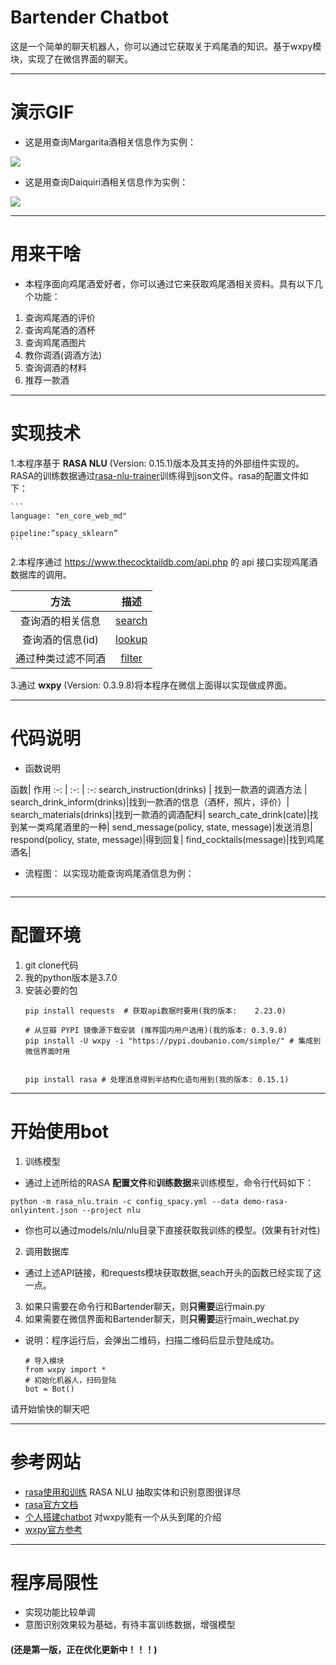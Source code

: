 # Bartender Chatbot
这是一个简单的聊天机器人，你可以通过它获取关于鸡尾酒的知识。基于wxpy模块，实现了在微信界面的聊天。
***
# 演示GIF
- 这是用查询Margarita酒相关信息作为实例：

![](图片链接地址)

- 这是用查询Daiquiri酒相关信息作为实例：

![](图片链接地址)

***

# 用来干啥
- 本程序面向鸡尾酒爱好者，你可以通过它来获取鸡尾酒相关资料。具有以下几个功能：

1. 查询鸡尾酒的评价
2. 查询鸡尾酒的酒杯
3. 查询鸡尾酒图片
4. 教你调酒(调酒方法)
5. 查询调酒的材料
6. 推荐一款酒
***

# 实现技术
1.本程序基于 **RASA NLU** (Version: 0.15.1)版本及其支持的外部组件实现的。RASA的训练数据通过[rasa-nlu-trainer](https://rasahq.github.io/rasa-nlu-trainer/)训练得到json文件。rasa的配置文件如下：

	```
	language: "en_core_web_md"

	pipeline:”spacy_sklearn”
	```

2.本程序通过 https://www.thecocktaildb.com/api.php 的 api 接口实现鸡尾酒数据库的调用。

方法| 描述 |
 :-: | :--: |
查询酒的相关信息|[search](https://www.thecocktaildb.com/api/json/v1/1/search.php?)|
查询酒的信息(id)|[lookup](https://www.thecocktaildb.com/api/json/v1/1/lookup.php?)|
通过种类过滤不同酒 |[filter](https://the-cocktail-db.p.rapidapi.com/filter.php?)|

3.通过 **wxpy** (Version: 0.3.9.8)将本程序在微信上面得以实现做成界面。

***

# 代码说明

- 函数说明

函数| 作用
 :-: | :-: | :-:
search_instruction(drinks) | 找到一款酒的调酒方法 |
search_drink_inform(drinks)|找到一款酒的信息（酒杯，照片，评价）|
search_materials(drinks)|找到一款酒的调酒配料|
search_cate_drink(cate)|找到某一类鸡尾酒里的一种|
send_message(policy, state, message)|发送消息|
respond(policy, state, message)|得到回复|
find_cocktails(message)|找到鸡尾酒名|

- 流程图：
以实现功能查询鸡尾酒信息为例：


![]()
***
# 配置环境
1.	git clone代码
2.	我的python版本是3.7.0
3.	安装必要的包
	```
	pip install requests  # 获取api数据时要用(我的版本:	2.23.0)

	# 从豆瓣 PYPI 镜像源下载安装 (推荐国内用户选用)(我的版本:	0.3.9.8)
	pip install -U wxpy -i "https://pypi.doubanio.com/simple/" # 集成到微信界面时用


	pip install rasa # 处理消息得到半结构化语句用到(我的版本: 0.15.1)
	```


***
# 开始使用bot

1.	训练模型
 - 通过上述所给的RASA **配置文件**和**训练数据**来训练模型，命令行代码如下：

```
python -m rasa_nlu.train -c config_spacy.yml --data demo-rasa-onlyintent.json --project nlu
```

- 你也可以通过models/nlu/nlu目录下直接获取我训练的模型。(效果有针对性)
  
2.	调用数据库
- 通过上述API链接，和requests模块获取数据,seach开头的函数已经实现了这一点。
3.	如果只需要在命令行和Bartender聊天，则**只需要**运行main.py
4.	如果需要在微信界面和Bartender聊天，则**只需要**运行main_wechat.py
- 说明：程序运行后，会弹出二维码，扫描二维码后显示登陆成功。
	```
	# 导入模块
	from wxpy import *
	# 初始化机器人，扫码登陆
	bot = Bot()
	```
请开始愉快的聊天吧
***
# 参考网站
- [rasa使用和训练](https://blog.csdn.net/m0epNwstYk4/article/details/80479967)  RASA NLU 抽取实体和识别意图很详尽
- [rasa官方文档](https://rasa.com/docs/rasa/nlu/about/)
- [个人搭建chatbot](https://blog.csdn.net/qq_39241986/article/details/82050472) 对wxpy能有一个从头到尾的介绍
- [wxpy官方参考](https://github.com/youfou/wxpy)

***
# 程序局限性

- 实现功能比较单调
- 意图识别效果较为基础，有待丰富训练数据，增强模型



#### (还是第一版，正在优化更新中！！！)
